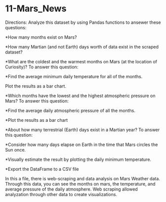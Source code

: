 # 11-Mars_News

Directions:
Analyze this dataset by using Pandas functions to ansewer these questions:

*How many months exist on Mars?

*How many Martian (and not Earth) days worth of data exist in the scraped dataset?

*What are the coldest and the warmest months on Mars (at the location of Curiosity)? To answer this question:


*Find the average minimum daily temperature for all of the months.

Plot the results as a bar chart.

*Which months have the lowest and the highest atmospheric pressure on Mars? To answer this question:


*Find the average daily atmospheric pressure of all the months.

*Plot the results as a bar chart

*About how many terrestrial (Earth) days exist in a Martian year? To answer this question:


*Consider how many days elapse on Earth in the time that Mars circles the Sun once.


*Visually estimate the result by plotting the daily minimum temperature.


*Export the DataFrame to a CSV file


In this a file, there is web-scraping and data analysis on Mars Weather data. Through this data, you can see the months on mars, the temperature, and average pressure of the daily atmosphere. Web scraping allowed analyzation through other data to create visualizations. 
